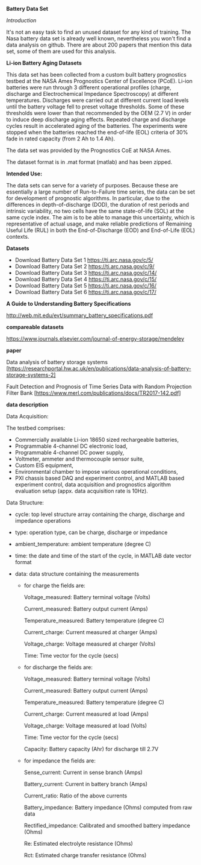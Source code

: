 __Battery Data Set__

*Introduction*

It's not an easy task to find an unused dataset for any kind of training. The Nasa battery data set is already well known, nevertheless you won't find a data analysis on github. There are about 200 papers that mention this data set, some of them are used for this analysis.


__Li-ion Battery Aging Datasets__

   

This data set has been collected from a custom built battery prognostics testbed at the NASA Ames Prognostics Center of Excellence (PCoE). Li-ion batteries were run through 3 different operational profiles (charge, discharge and Electrochemical Impedance Spectroscopy) at different temperatures. Discharges were carried out at different current load levels until the battery voltage fell to preset voltage thresholds. Some of these thresholds were lower than that recommended by the OEM (2.7 V) in order to induce deep discharge aging effects. Repeated charge and discharge cycles result in accelerated aging of the batteries. The experiments were stopped when the batteries reached the end-of-life (EOL) criteria of 30% fade in rated capacity (from 2 Ah to 1.4 Ah).

The data set was provided by the Prognostics CoE at NASA Ames.  
  
The dataset format is in .mat format (matlab) and has been zipped.  

**Intended Use:**

The data sets can serve for a variety of purposes. Because these are essentially a large number of Run-to-Failure time series, the data can be set for development of prognostic algorithms. In particular, due to the differences in depth-of-discharge (DOD), the duration of rest periods and intrinsic variability, no two cells have the same state-of-life (SOL) at the same cycle index. The aim is to be able to manage this uncertainty, which is representative of actual usage, and make reliable predictions of Remaining Useful Life (RUL) in both the End-of-Discharge (EOD) and End-of-Life (EOL) contexts.
  
__Datasets__
  
-  Download Battery Data Set 1   https://ti.arc.nasa.gov/c/5/  
-  Download Battery Data Set 2   https://ti.arc.nasa.gov/c/9/  
-  Download Battery Data Set 3   https://ti.arc.nasa.gov/c/14/  
-  Download Battery Data Set 4   https://ti.arc.nasa.gov/c/15/  
-  Download Battery Data Set 5   https://ti.arc.nasa.gov/c/16/  
-  Download Battery Data Set 6   https://ti.arc.nasa.gov/c/17/  
  
__A Guide to Understanding Battery Specifications__
  
http://web.mit.edu/evt/summary_battery_specifications.pdf

__compareable datasets__

https://www.journals.elsevier.com/journal-of-energy-storage/mendeley

__paper__

Data analysis of battery storage systems [https://researchportal.hw.ac.uk/en/publications/data-analysis-of-battery-storage-systems-2]

Fault Detection and Prognosis of Time Series Data with Random Projection Filter Bank [https://www.merl.com/publications/docs/TR2017-142.pdf]

  
__data description__
  
Data Acquisition:
  
The testbed comprises:
  
* Commercially available Li-ion 18650 sized rechargeable batteries,  
* Programmable 4-channel DC electronic load,  
* Programmable 4-channel DC power supply,  
* Voltmeter, ammeter and thermocouple sensor suite,  
* Custom EIS equipment,  
* Environmental chamber to impose various operational conditions,  
* PXI chassis based DAQ and experiment control, and MATLAB based experiment control, data acquisition and prognostics algorithm evaluation setup (appx. data acquisition rate is 10Hz).  
  
Data Structure:  
  
-  cycle: top level structure array containing the charge, discharge and impedance operations  
  
-  type: operation  type, can be charge, discharge or impedance  
  
-  ambient_temperature: ambient temperature (degree C)  
  
-  time: the date and time of the start of the cycle, in MATLAB  date vector format    
   
   
-  data: data structure containing the measurements  
   
   -  for charge the fields are:  
   
        Voltage_measured: Battery terminal voltage (Volts) 

        Current_measured: Battery output current (Amps)  

        Temperature_measured: Battery temperature (degree C)  

        Current_charge: Current measured at charger (Amps)  

        Voltage_charge: Voltage measured at charger (Volts)  

        Time: Time vector for the cycle (secs)  

     
   -  for discharge the fields are:
   
      
        Voltage_measured: Battery terminal voltage (Volts)  

        Current_measured: Battery output current (Amps)  

        Temperature_measured: Battery temperature (degree C)  

        Current_charge: Current measured at load (Amps)  

        Voltage_charge: Voltage measured at load (Volts)  

        Time: Time vector for the cycle (secs)  

        Capacity: Battery capacity (Ahr) for discharge till 2.7V     
   
   -  for impedance the fields are:

        Sense_current: Current in sense branch (Amps)  

        Battery_current: Current in battery branch (Amps)  

        Current_ratio: Ratio of the above currents  
  
        Battery_impedance: Battery impedance (Ohms) computed from raw data  

        Rectified_impedance: Calibrated and smoothed battery impedance (Ohms)  
  
        Re: Estimated electrolyte resistance (Ohms)  

        Rct: Estimated charge transfer resistance (Ohms)  
 






